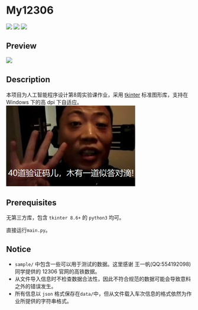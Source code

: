 # My12306
![](https://img.shields.io/badge/license-MIT-blue.svg)
![](https://img.shields.io/badge/language-python3.7-green.svg)
![](https://img.shields.io/badge/encoding-utf--8-yellow.svg)
## Preview
![](img/example.png)
## Description
本项目为人工智能程序设计第8周实验课作业，采用 [tkinter](https://docs.python.org/3/library/tkinter.html) 标准图形库，支持在 Windows 下的高 dpi 下自适应。
![](img/theme.jpg)

## Prerequisites
无第三方库，包含 `tkinter 8.6+` 的 `python3` 均可。

直接运行`main.py`。

## Notice
- `sample/` 中包含一些可以用于测试的数据。这里感谢 王一帆(QQ:554192098) 同学提供的 12306 官网的高铁数据。
- 从文件导入信息时不检查数据合法性，因此不符合规范的数据可能会导致意料之外的错误发生。
- 所有信息以 `json` 格式保存在`data/`中，但从文件载入车次信息的格式依然为作业所提供的字符串格式。